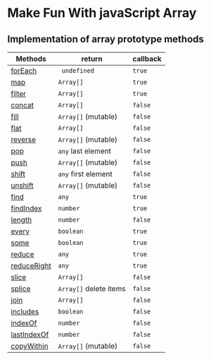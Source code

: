 # Make Fun With javaScript Array

## Implementation of array prototype methods

| Methods  | return | callback |
| -------- | ------ | -------- |
| [forEach](https://github.com/fahimfaisaal/makeFunWithJavaScriptArray/blob/main/methods_implementation/01_forEach.js) |``` undefined``` | ```true``` |
| [map](https://github.com/fahimfaisaal/makeFunWithJavaScriptArray/blob/main/methods_implementation/04_map.js) | ```Array[]``` | ```true``` |
| [filter](https://github.com/fahimfaisaal/makeFunWithJavaScriptArray/blob/main/methods_implementation/06_filter.js) | ```Array[]``` | ```true``` |
| [concat](https://github.com/fahimfaisaal/makeFunWithJavaScriptArray/blob/main/methods_implementation/02_filter.js) | ```Array[]``` | ```false``` |
| [fill](https://github.com/fahimfaisaal/makeFunWithJavaScriptArray/blob/main/methods_implementation/03_fill.js) | ```Array[]``` (mutable) | ```false``` |
| [flat](https://github.com/fahimfaisaal/makeFunWithJavaScriptArray/blob/main/methods_implementation/05_flat.js) | ```Array[]``` | ```false``` |
| [reverse](https://github.com/fahimfaisaal/makeFunWithJavaScriptArray/blob/main/methods_implementation/07_reverse.js) | ```Array[]``` (mutable) | ```false``` |
| [pop](https://github.com/fahimfaisaal/makeFunWithJavaScriptArray/blob/main/methods_implementation/08_pop.js) | ```any``` last element | ```false``` |
| [push](https://github.com/fahimfaisaal/makeFunWithJavaScriptArray/blob/main/methods_implementation/09_push.js) | ```Array[]``` (mutable) | ```false``` |
| [shift](https://github.com/fahimfaisaal/makeFunWithJavaScriptArray/blob/main/methods_implementation/10_shift.js) | ```any``` first element | ```false``` |
| [unshift](https://github.com/fahimfaisaal/makeFunWithJavaScriptArray/blob/main/methods_implementation/11_unshift.js) | ```Array[]``` (mutable) | ```false``` |
| [find](https://github.com/fahimfaisaal/makeFunWithJavaScriptArray/blob/main/methods_implementation/12_find.js) | ```any``` | ```true``` |
| [findIndex](https://github.com/fahimfaisaal/makeFunWithJavaScriptArray/blob/main/methods_implementation/13_findIndex.js) | ```number``` | ```true``` |
| [length](https://github.com/fahimfaisaal/makeFunWithJavaScriptArray/blob/main/methods_implementation/14_length.js) | ```number``` | ```false``` |
| [every](https://github.com/fahimfaisaal/makeFunWithJavaScriptArray/blob/main/methods_implementation/15_every.js) | ```boolean``` | ```true``` |
| [some](https://github.com/fahimfaisaal/makeFunWithJavaScriptArray/blob/main/methods_implementation/16_some.js) | ```boolean``` | ```true``` |
| [reduce](https://github.com/fahimfaisaal/makeFunWithJavaScriptArray/blob/main/methods_implementation/17_reduce.js) | ```any``` | ```true``` |
| [reduceRight](https://github.com/fahimfaisaal/makeFunWithJavaScriptArray/blob/main/methods_implementation/18_reduceRight.js) | ```any``` | ```true``` |
| [slice](https://github.com/fahimfaisaal/makeFunWithJavaScriptArray/blob/main/methods_implementation/19_slice.js) | ```Array[]``` | ```false``` |
| [splice](https://github.com/fahimfaisaal/makeFunWithJavaScriptArray/blob/main/methods_implementation/20_splice.js) | ```Array[]``` delete items | ```false``` |
| [join](https://github.com/fahimfaisaal/makeFunWithJavaScriptArray/blob/main/methods_implementation/21_join.js) | ```Array[]``` | ```false``` |
| [includes](https://github.com/fahimfaisaal/makeFunWithJavaScriptArray/blob/main/methods_implementation/22_includes.js) | ```boolean``` | ```false``` |
| [indexOf](https://github.com/fahimfaisaal/makeFunWithJavaScriptArray/blob/main/methods_implementation/23_indexOf.js) | ```number``` | ```false``` |
| [lastIndexOf](https://github.com/fahimfaisaal/makeFunWithJavaScriptArray/blob/main/methods_implementation/24_lastIndexOf.js) | ```number``` | ```false``` |
| [copyWithin](https://github.com/fahimfaisaal/makeFunWithJavaScriptArray/blob/main/methods_implementation/25_copywithin.js) | ```Array[]``` (mutable) | ```false``` |